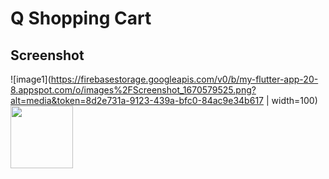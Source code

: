 # Q Shopping Cart

## Screenshot
  ![image1](https://firebasestorage.googleapis.com/v0/b/my-flutter-app-20-8.appspot.com/o/images%2FScreenshot_1670579525.png?alt=media&token=8d2e731a-9123-439a-bfc0-84ac9e34b617 | width=100)
  <img src="[https://your-image-url.type](https://firebasestorage.googleapis.com/v0/b/my-flutter-app-20-8.appspot.com/o/images%2FScreenshot_1670579525.png?alt=media&token=8d2e731a-9123-439a-bfc0-84ac9e34b617)" width="100" height="100">
